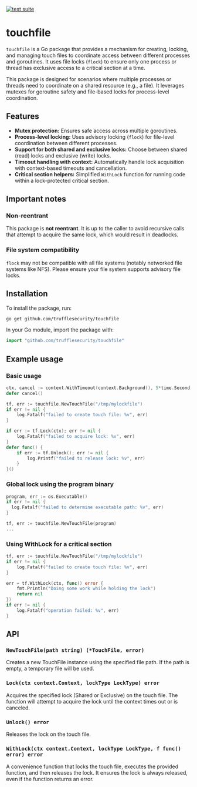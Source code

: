 [![test suite](https://github.com/trufflesecurity/touchfile/actions/workflows/run-tests.yml/badge.svg)](https://github.com/trufflesecurity/touchfile/actions/workflows/run-tests.yml)

# touchfile
`touchfile` is a Go package that provides a mechanism for creating, locking,
and managing touch files to coordinate access between different processes and
goroutines. It uses file locks (`flock`) to ensure only one process or thread has
exclusive access to a critical section at a time.

This package is designed for scenarios where multiple processes or threads need
to coordinate on a shared resource (e.g., a file). It leverages mutexes for
goroutine safety and file-based locks for process-level coordination.

## Features
- **Mutex protection:** Ensures safe access across multiple goroutines.
- **Process-level locking:** Uses advisory locking (`flock`) for file-level coordination between different processes.
- **Support for both shared and exclusive locks:** Choose between shared (read) locks and exclusive (write) locks.
- **Timeout handling with context:** Automatically handle lock acquisition with context-based timeouts and cancellation.
- **Critical section helpers:** Simplified `WithLock` function for running code within a lock-protected critical section.

## Important notes

### Non-reentrant
This package is **not reentrant**. It is up to the caller to avoid recursive
calls that attempt to acquire the same lock, which would result in deadlocks.

### File system compatibility
`flock` may not be compatible with all file systems (notably networked file
systems like NFS). Please ensure your file system supports advisory file locks.

## Installation
To install the package, run:

```bash
go get github.com/trufflesecurity/touchfile
```

In your Go module, import the package with:

```go
import "github.com/trufflesecurity/touchfile"
```

## Example usage

### Basic usage

```go
ctx, cancel := context.WithTimeout(context.Background(), 5*time.Second)
defer cancel()

tf, err := touchfile.NewTouchFile("/tmp/mylockfile")
if err != nil {
    log.Fatalf("failed to create touch file: %v", err)
}

if err := tf.Lock(ctx); err != nil {
    log.Fatalf("failed to acquire lock: %v", err)
}
defer func() {
    if err := tf.Unlock(); err != nil {
        log.Printf("failed to release lock: %v", err)
    }
}()
```

### Global lock using the program binary

```go
program, err := os.Executable()
if err != nil {
  log.Fatalf("failed to determine executable path: %v", err)
}

tf, err := touchfile.NewTouchFile(program)
...
```

### Using WithLock for a critical section

```go
tf, err := touchfile.NewTouchFile("/tmp/mylockfile")
if err != nil {
    log.Fatalf("failed to create touch file: %v", err)
}

err = tf.WithLock(ctx, func() error {
    fmt.Println("Doing some work while holding the lock")
    return nil
})
if err != nil {
    log.Fatalf("operation failed: %v", err)
}
```

## API
### `NewTouchFile(path string) (*TouchFile, error)`
Creates a new TouchFile instance using the specified file path. If the path is
empty, a temporary file will be used.

### `Lock(ctx context.Context, lockType LockType) error`
Acquires the specified lock (Shared or Exclusive) on the touch file. The
function will attempt to acquire the lock until the context times out or is
canceled.

### `Unlock() error`
Releases the lock on the touch file.

### `WithLock(ctx context.Context, lockType LockType, f func() error) error`
A convenience function that locks the touch file, executes the provided
function, and then releases the lock. It ensures the lock is always released,
even if the function returns an error.
